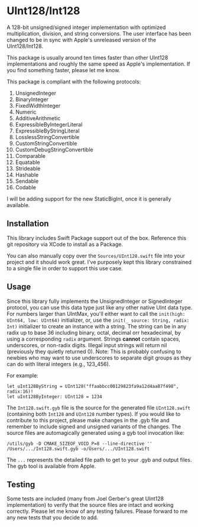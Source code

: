 # UInt128/Int128

A 128-bit unsigned/signed integer implementation with optimized multiplication, division, and string conversions.
The user interface has been changed to be in sync with Apple's unreleased version of the UInt128/Int128.

This package is usually around ten times faster than other UInt128 implementations and roughly the same
speed as Apple's implementation. If you find something faster, please let me know.

This package is compliant with the following protocols:

1. UnsignedInteger
2. BinaryInteger
3. FixedWidthInteger
4. Numeric
4. AdditiveArithmetic
5. ExpressibleByIntegerLiteral
6. ExpressibleByStringLiteral
6. LosslessStringConvertible
7. CustomStringConvertible
7. CustomDebugStringConvertible
8. Comparable
9. Equatable
9. Strideable
10. Hashable
11. Sendable
12. Codable

I will be adding support for the new StaticBigInt, once it is generally available.

## Installation
This library includes Swift Package support out of the box.
Reference this git repository via XCode to install as a Package.

You can also manually copy over the `Sources/UInt128.swift` file into your project
and it should work great. I've purposely kept this library constrained to a
single file in order to support this use case.

## Usage
Since this library fully implements the UnsignedInteger or SignedInteger protocol, 
you can use this data type just like any other native UInt data type. For numbers larger
than UIntMax, you'll either want to call the `init(high: UInt64, low: UInt64)` 
initializer, or, use the `init(_ source: String, radix: Int)` initializer to
create an instance with a string.  The string can be in any radix up to base 36
including binary, octal, decimal orr hexadecimal, by using a corresponding `radix` 
argument. Strings **cannot** contain spaces, underscores, or non-radix digits. Illegal 
input strings will return nil (previously they quietly returned 0).  Note: This is probably confusing
to newbies who may want to use underscores to separate digit groups as they
can do with literal integers (e.g., 123\_456).

For example:

    let uInt128ByString = UInt128("ffaabbcc00129823fa9a12d4aa87f498", radix:16)!
    let uInt128ByInteger: UInt128 = 1234
    
The `Int128.swift.gyb` file is the source for the generated file `UInt128.swift` (containing
both `Int128` and `UInt128` number types). If you would like to contribute to this
project, please make changes in the .gyb file and remember to include signed and
unsigned variants of the changes. The source files are automagically generated using a gyb tool
invocation like:

```
/utils/gyb -D CMAKE_SIZEOF_VOID_P=8 --line-directive '' /Users/.../Int128.swift.gyb -o/Users/.../UInt128.swift
```

The `...` represents the detailed file path to get to your .gyb and output files.
The gyb tool is available from Apple.

## Testing
Some tests are included (many from Joel Gerber's great UInt128 implementation)
to verify that the source files are intact and working correctly.  Please
let me know of any testing failures. Please forward to me any new tests that
you decide to add.

